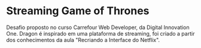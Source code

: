 # Streaming Game of Thrones
Desafio proposto no curso Carrefour Web Developer, da Digital Innovation One. Dragon é inspirado em uma plataforma de streaming, foi criado a partir dos conhecimentos da aula "Recriando a Interface do Netflix".
